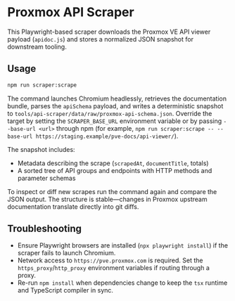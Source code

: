 # Proxmox API Scraper

This Playwright-based scraper downloads the Proxmox VE API viewer payload (`apidoc.js`) and
stores a normalized JSON snapshot for downstream tooling.

## Usage

```bash
npm run scraper:scrape
```

The command launches Chromium headlessly, retrieves the documentation bundle, parses the
`apiSchema` payload, and writes a deterministic snapshot to
`tools/api-scraper/data/raw/proxmox-api-schema.json`. Override the target by setting the
`SCRAPER_BASE_URL` environment variable or by passing `--base-url <url>` through npm (for example,
`npm run scraper:scrape -- --base-url https://staging.example/pve-docs/api-viewer/`).

The snapshot includes:

- Metadata describing the scrape (`scrapedAt`, `documentTitle`, totals)
- A sorted tree of API groups and endpoints with HTTP methods and parameter schemas

To inspect or diff new scrapes run the command again and compare the JSON output. The structure is
stable—changes in Proxmox upstream documentation translate directly into git diffs.

## Troubleshooting

- Ensure Playwright browsers are installed (`npx playwright install`) if the scraper fails to
  launch Chromium.
- Network access to `https://pve.proxmox.com` is required. Set the `https_proxy`/`http_proxy`
  environment variables if routing through a proxy.
- Re-run `npm install` when dependencies change to keep the `tsx` runtime and TypeScript compiler in sync.
